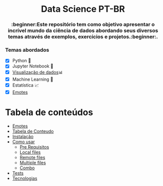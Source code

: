 <h1 align="center">Data Science PT-BR</h1>
<h3 align="center">:beginner:Este repositório tem como objetivo apresentar o incrível mundo da ciência de dados abordando seus diversos temas através de exemplos, exercícios e projetos.:beginner:.</h3>




### Temas abordados

- [x] Python :snake:
- [x] Jupyter Notebook :orange_book:
- [x] [Visualização de dados](https://github.com/LucasKiraly/DataScience-PTBR/tree/master/Visualização%20de%20dados):bar_chart:
- [x] Machine Learning :robot:
- [x] Estatística :chart_with_upwards_trend:
- [x] [Emotes](https://gist.github.com/rxaviers/7360908)

Tabela de conteúdos
=================
<!--ts-->
   * [Emotes](https://gist.github.com/rxaviers/7360908)
   * [Tabela de Conteudo](#tabela-de-conteudo)
   * [Instalação](#instalacao)
   * [Como usar](#como-usar)
      * [Pre Requisitos](#pre-requisitos)
      * [Local files](#local-files)
      * [Remote files](#remote-files)
      * [Multiple files](#multiple-files)
      * [Combo](#combo)
   * [Tests](#testes)
   * [Tecnologias](#tecnologias)
<!--te-->
